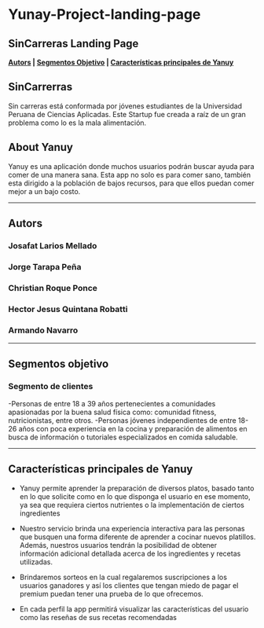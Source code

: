 # Yunay-Project-landing-page
## SinCarreras Landing Page 

**[Autors](#autors) | [Segmentos Objetivo](#segmentos-objetivo) | [Características principales de Yanuy](#características-principales-de-Yanuy)**

## SinCarrerras

Sin carreras está conformada por jóvenes estudiantes de la Universidad Peruana de Ciencias Aplicadas. Este Startup fue creada a raíz de un gran problema como lo es la mala alimentación.

## About Yanuy

Yanuy es una aplicación donde muchos usuarios podrán buscar ayuda para comer de una manera sana. Esta app no solo es para comer sano, también esta dirigido a la población de bajos recursos, para que ellos puedan comer mejor a un bajo costo.

---

## Autors

### Josafat Larios Mellado

### Jorge Tarapa Peña

### Christian Roque Ponce

### Hector Jesus Quintana Robatti

### Armando Navarro
---

## Segmentos objetivo

### Segmento de clientes
-Personas de entre 18 a 39 años pertenecientes a comunidades apasionadas por la buena salud física como: comunidad fitness, nutricionistas, entre otros.
-Personas jóvenes independientes de entre 18-26 años con poca experiencia en la cocina y preparación de alimentos en busca de información o tutoriales especializados en comida saludable. 

---
## Características principales de Yanuy

- Yanuy permite aprender la preparación de diversos platos, basado tanto en lo que solicite como en lo que disponga el usuario en ese momento, ya sea que requiera ciertos nutrientes o la implementación de ciertos ingredientes

- Nuestro servicio brinda una experiencia interactiva para las personas que busquen una forma diferente de aprender a cocinar nuevos platillos. Además, nuestros usuarios tendrán la posibilidad de obtener información adicional detallada acerca de los ingredientes y recetas utilizadas.

- Brindaremos sorteos en la cual regalaremos suscripciones a los usuarios ganadores y así los clientes que tengan miedo de pagar el premium puedan tener una prueba de lo que ofrecemos.

- En cada perfil la app permitirá visualizar las características del usuario como las reseñas de sus recetas recomendadas
